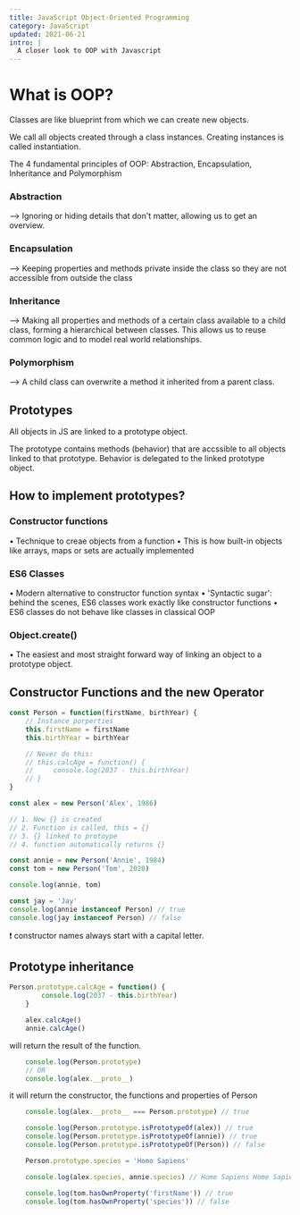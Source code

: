```yaml
---
title: JavaScript Object-Oriented Programming
category: JavaScript
updated: 2021-06-21
intro: |
  A closer look to OOP with Javascript
---
```


# What is OOP?

Classes are like blueprint from which we can create new objects.

We call all objects created through a class instances. Creating instances is called instantiation.

The 4 fundamental principles of OOP: Abstraction, Encapsulation, Inheritance and Polymorphism


### Abstraction

--> Ignoring or hiding details that don't matter, allowing us to get an overview.

### Encapsulation

--> Keeping properties and methods private inside the class so they are not accessible from outside the class

### Inheritance

--> Making all properties and methods of a certain class available to a child class, forming a hierarchical between classes. This allows us to reuse common logic and to model real world relationships.

### Polymorphism

--> A child class can overwrite a method it inherited from a parent class.


## Prototypes

All objects in JS are linked to a prototype object.

The prototype contains methods (behavior) that are accssible to all objects linked to that prototype. Behavior is delegated to the linked prototype object.


## How to implement prototypes?

### Constructor functions

• Technique to creae objects from a function
• This is how built-in objects like arrays, maps or sets are actually implemented

### ES6 Classes

• Modern alternative to constructor function syntax
• 'Syntactic sugar': behind the scenes, ES6 classes work exactly like constructor functions
• ES6 classes do not behave like classes in classical OOP

### Object.create()

• The easiest and most straight forward way of linking an object to a prototype object.


## Constructor Functions and the new Operator

```js
const Person = function(firstName, birthYear) {
    // Instance porperties
    this.firstName = firstName
    this.birthYear = birthYear

    // Never do this:
    // this.calcAge = function() {
    //     console.log(2037 - this.birthYear)
    // }
}

const alex = new Person('Alex', 1986)

// 1. New {} is created
// 2. Function is called, this = {}
// 3. {} linked to protoype
// 4. function automatically returns {}

const annie = new Person('Annie', 1984)
const tom = new Person('Tom', 2020)

console.log(annie, tom)

const jay = 'Jay'
console.log(annie instanceof Person) // true
console.log(jay instanceof Person) // false

```

❗ constructor names always start with a capital letter.


## Prototype inheritance

```js
Person.prototype.calcAge = function() {
        console.log(2037 - this.birthYear)
    }
```

```js
    alex.calcAge() 
    annie.calcAge()
```

will return the result of the function.


```js
    console.log(Person.prototype)
    // OR
    console.log(alex.__proto__)
```
it will return the constructor, the functions and properties of Person

```js
    console.log(alex.__proto__ === Person.prototype) // true

    console.log(Person.prototype.isPrototypeOf(alex)) // true
    console.log(Person.prototype.isPrototypeOf(annie)) // true
    console.log(Person.prototype.isPrototypeOf(Person)) // false
```

```js
    Person.prototype.species = 'Homo Sapiens'

    console.log(alex.species, annie.species) // Home Sapiens Home Sapiens

    console.log(tom.hasOwnProperty('firstName')) // true
    console.log(tom.hasOwnProperty('species')) // false
```